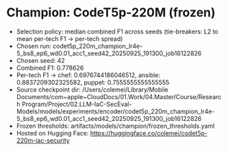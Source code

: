 # Champion: CodeT5p-220M (frozen)

- Selection policy: median combined F1 across seeds (tie-breakers: L2 to mean per-tech F1 → per-tech spread)
- Chosen run: codet5p_220m_champion_lr4e-5_bs8_ep6_wd0.01_acc1_seed42_20250925_191300_job16122826
- Chosen seed: 42
- Combined F1: 0.778626
- Per-tech F1 → chef: 0.6976744186046512, ansible: 0.8837209302325582, puppet: 0.7555555555555555
- Source checkpoint dir: /Users/colemei/Library/Mobile Documents/com~apple~CloudDocs/01.Work/04.Master/Course/Research Program/Project/02.LLM-IaC-SecEval-Models/models/experiments/encoder/codet5p_220m_champion_lr4e-5_bs8_ep6_wd0.01_acc1_seed42_20250925_191300_job16122826
- Frozen thresholds: artifacts/models/champion/frozen_thresholds.yaml
- Hosted on Hugging Face: https://huggingface.co/colemei/codet5p-220m-iac-security
